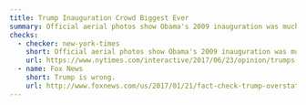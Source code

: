 ```yaml
---
title: Trump Inauguration Crowd Biggest Ever
summary: Official aerial photos show Obama's 2009 inauguration was much more heavily attended.
checks:
  - checker: new-york-times
    short: Official aerial photos show Obama's 2009 inauguration was much more heavily attended.
    url: https://www.nytimes.com/interactive/2017/06/23/opinion/trumps-lies.html
  - name: Fox News
    short: Trump is wrong.
    url: http://www.foxnews.com/us/2017/01/21/fact-check-trump-overstates-crowd-size-at-inaugural.html
---
```

